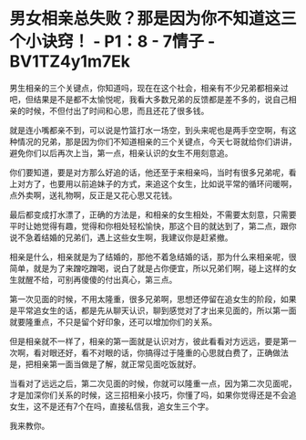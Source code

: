 # 男女相亲总失败？那是因为你不知道这三个小诀窍！ - P1：8 - 7情子 - BV1TZ4y1m7Ek

男生相亲的三个关键点，你知道吗，现在在这个社会，相亲有不少兄弟都相亲过吧，但结果是不是都不太愉悦呢，我看大多数兄弟的反馈都是差不多的，说自己相亲的时候，不但付出了时间和心思，而且还花了很多钱。

就是连小嘴都亲不到，可以说是竹篮打水一场空，到头来呢也是两手空空啊，有这种情况的兄弟，那是因为你们不知道相亲的三个关键点，今天七哥就给你们讲讲，避免你们以后再次上当，第一点，相亲认识的女生不用刻意追。

你们要知道，要是对方那么好追的话，他还至于来相亲吗，当时有很多兄弟呢，看上对方了，也要用以前追妹子的方式，来追这个女生，比如说平常的循环问暖啊，点外卖啊，送礼物啊，反正是又花心思又花钱。

最后都变成打水漂了，正确的方法是，和相亲的女生相处，不需要太刻意，只需要平时让她觉得有趣，觉得和你相处轻松愉快，那这个目的就达到了，第二点，跟你说不急着结婚的兄弟们，遇上这些女生啊，我建议你是赶紧撤。

相亲是什么，相亲就是为了结婚的，那他不着急结婚的话，那为什么来相亲呢，很简单，就是为了来蹭吃蹭喝，说白了就是占你便宜，所以兄弟们啊，碰上这样的女生就醒不给，可别再傻傻的付出真心，第三点。

第一次见面的时候，不用太隆重，很多兄弟啊，思想还停留在追女生的阶段，如果是平常追女生的话，都是先从聊天认识，聊到感觉对了才出来见面的，所以第一面就要隆重点，不只是留个好印象，还可以增加你们的关系。

但是相亲就不一样了，相亲的第一面就是认识对方，彼此看看对方远远，要是第一次啊，看对眼还好，看不对眼的话，你搞得过于隆重的心思就白费了，正确做法是，把相亲第一面当做是了解，就正常见面吃饭就好。

当看对了远远之后，第二次见面的时候，你就可以隆重一点，因为第二次见面呢，才是加深你们关系的时候，这三招相亲小技巧，你懂了吗，如果你觉得还是不会追女生，这不是还有7个在吗，直接私信我，追女生三个字。

我来教你。